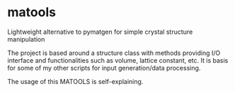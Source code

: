 # matools
Lightweight alternative to pymatgen for simple crystal structure manipulation

The project is based around a structure class with methods providing I/O interface and functionalities such as volume, lattice constant, etc. It is basis for some of my other scripts for input generation/data processing.

The usage of this MATOOLS is self-explaining.
